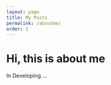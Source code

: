 ```yaml
---
layout: page
title: My Posts
permalink: /aboutme/
order: 1
---
```


<div class="post-content-download">
 <h1> Hi, this is about me </h1>
 In Developing ...
</div>
